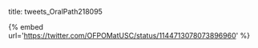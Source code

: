 title: tweets_OralPath218095

{% embed url='https://twitter.com/OFPOMatUSC/status/1144713078073896960' %}
